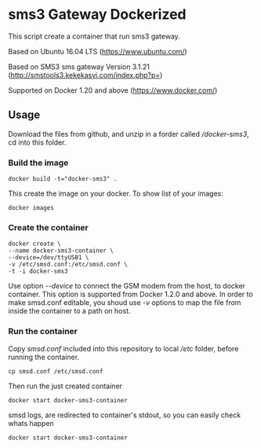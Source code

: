 # sms3 Gateway Dockerized
This script create a container that run sms3 gateway.

Based on Ubuntu 16.04 LTS (https://www.ubuntu.com/)

Based on SMS3 sms gateway Version 3.1.21 (http://smstools3.kekekasvi.com/index.php?p=)

Supported on Docker 1.20 and above (https://www.docker.com/)

## Usage
Download the files from github, and unzip in a forder called _/docker-sms3_, cd into this folder.

### Build the image
```shell
docker build -t="docker-sms3" .
```
This create the image on your docker. To show list of your images:
```shell
docker images
```
### Create the container
```shell
docker create \
--name docker-sms3-container \
--device=/dev/ttyUSB1 \
-v /etc/smsd.conf:/etc/smsd.conf \
-t -i docker-sms3
```
Use option _--device_ to connect the GSM modem from the host, to docker container. This option is supported from Docker 1.2.0 and above.
In order to make smsd.conf editable, you shoud use _-v_ options to map the file from inside the container to a path on host.
### Run the container
Copy _smsd.conf_ included into this repository to local _/etc_ folder, before running the container.
```shell
cp smsd.conf /etc/smsd.conf
```
Then run the just created container
```shell
docker start docker-sms3-container
```
smsd logs, are redirected to container's stdout, so you can easily check whats happen
```shell
docker start docker-sms3-container
```
